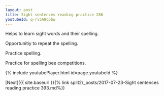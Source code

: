 ```yaml
---
layout: post
title: Sight sentences reading practice 286
youtubeId: q-rv5A8q5bw
---
```

 
 
Helps to learn sight words and their spelling.

Opportunitiy to repeat the spelling. 

Practice spelling. 
 
Practice for spelling bee competitions. 
 
{% include youtubePlayer.html id=page.youtubeId %}
 
 

[Next]({{ site.baseurl }}{% link  split2/_posts/2017-07-23-Sight sentences reading practice 393.md%})
 
